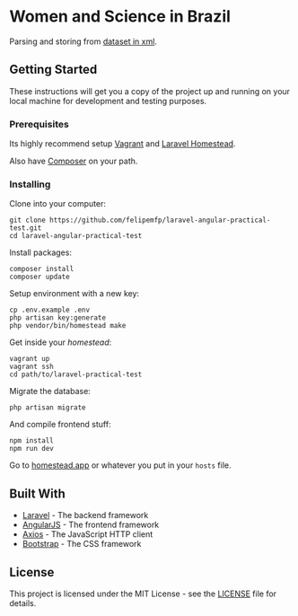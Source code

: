 # Women and Science in Brazil

Parsing and storing from [dataset in xml](http://api.pgi.gov.br/api/1/serie/1670.xml).

## Getting Started

These instructions will get you a copy of the project up and running on your local machine for development and testing purposes.

### Prerequisites

Its highly recommend setup [Vagrant](https://www.vagrantup.com/) and [Laravel Homestead](https://laravel.com/docs/homestead).

Also have [Composer](https://getcomposer.org/) on your path.

### Installing

Clone into your computer:

```
git clone https://github.com/felipemfp/laravel-angular-practical-test.git
cd laravel-angular-practical-test
```

Install packages:

```
composer install
composer update
```

Setup environment with a new key:

```
cp .env.example .env
php artisan key:generate
php vendor/bin/homestead make
```

Get inside your _homestead_:

```
vagrant up
vagrant ssh
cd path/to/laravel-practical-test
```

Migrate the database:

```
php artisan migrate
```

And compile frontend stuff:

```
npm install
npm run dev
```

Go to [homestead.app](http://homestead.app) or whatever you put in your `hosts` file.


## Built With

* [Laravel](https://laravel.com/) - The backend framework
* [AngularJS](https://angularjs.org/) - The frontend framework
* [Axios](https://github.com/mzabriskie/axios) - The JavaScript HTTP client
* [Bootstrap](http://getbootstrap.com/) - The CSS framework

## License

This project is licensed under the MIT License - see the [LICENSE](LICENSE) file for details.
